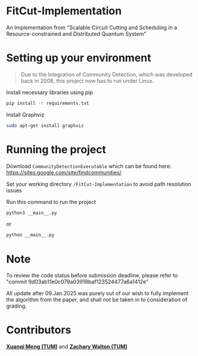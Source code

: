 # FitCut-Implementation
An Implementation from "Scalable Circuit Cutting and Scheduling in a Resource-constrained and Distributed Quantum System"

# Setting up your environment

> Due to the Integration of Community Detection, which was developed
> back in 2008, this project now has to run under Linux.

Install necessary libraries using pip
```bash
pip install -r requirements.txt
```

Install Graphviz
```bash
sudo apt-get install graphviz
```

# Running the project

Download `CommunityDetectionExecutable` which can be found here: https://sites.google.com/site/findcommunities/

Set your working directory `/FitCut-Implementation` to avoid path resolution issues

Run this command to run the project
```bash
python3 __main__.py
```
or
```bash
python __main__.py
```

# Note

To review the code status before submission deadline, please refer to "commit 9d03ab11e0c079a03918baf123524477a6a1412e"

All update after 09.Jan.2025 was purely out of our wish to fully implement the algorithm from the paper, and shall not be taken in to consideration of grading.

# Contributors
[**Xuanqi Meng (TUM)**](https://github.com/Entscheidbarkeit) and [**Zachary Walton (TUM)**](https://github.com/zackwalton)